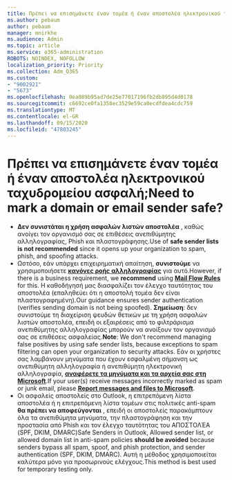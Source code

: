 ```yaml
---
title: Πρέπει να επισημάνετε έναν τομέα ή έναν αποστολέα ηλεκτρονικού ταχυδρομείου ασφαλή;
ms.author: pebaum
author: pebaum
manager: mnirkhe
ms.audience: Admin
ms.topic: article
ms.service: o365-administration
ROBOTS: NOINDEX, NOFOLLOW
localization_priority: Priority
ms.collection: Adm_O365
ms.custom:
- "9002921"
- "5673"
ms.openlocfilehash: 0ea089b95ad7de25e77017196fb2db895d4d0178
ms.sourcegitcommit: c6692ce0fa1358ec3529e59ca0ecdfdea4cdc759
ms.translationtype: MT
ms.contentlocale: el-GR
ms.lasthandoff: 09/15/2020
ms.locfileid: "47803245"
---
```

# <a name="need-to-mark-a-domain-or-email-sender-safe"></a><span data-ttu-id="2a221-102">Πρέπει να επισημάνετε έναν τομέα ή έναν αποστολέα ηλεκτρονικού ταχυδρομείου ασφαλή;</span><span class="sxs-lookup"><span data-stu-id="2a221-102">Need to mark a domain or email sender safe?</span></span>

- <span data-ttu-id="2a221-103">**Δεν συνιστάται η χρήση ασφαλών λιστών αποστολέα** , καθώς ανοίγει τον οργανισμό σας σε επιθέσεις ανεπιθύμητης αλληλογραφίας, Phish και πλαστογράφησης.</span><span class="sxs-lookup"><span data-stu-id="2a221-103">Use of **safe sender lists is not recommended** since it opens up your organization to spam, phish, and spoofing attacks.</span></span>
- <span data-ttu-id="2a221-104">Ωστόσο, εάν υπάρχει επιχειρηματική απαίτηση, **συνιστούμε** να χρησιμοποιήσετε **[κανόνες ροής αλληλογραφίας](https://docs.microsoft.com/microsoft-365/security/office-365-security/create-safe-sender-lists-in-office-365?view=o365-worldwide#recommended-use-mail-flow-rules)** για αυτό.</span><span class="sxs-lookup"><span data-stu-id="2a221-104">However, if there is a business requirement, we **recommend** using **[Mail Flow Rules](https://docs.microsoft.com/microsoft-365/security/office-365-security/create-safe-sender-lists-in-office-365?view=o365-worldwide#recommended-use-mail-flow-rules)** for this.</span></span> <span data-ttu-id="2a221-105">Η καθοδήγησή μας διασφαλίζει τον έλεγχο ταυτότητας του αποστολέα (επαληθεύει ότι η αποστολή τομέα δεν είναι πλαστογραφημένη).</span><span class="sxs-lookup"><span data-stu-id="2a221-105">Our guidance ensures sender authentication (verifies sending domain is not being spoofed).</span></span> <span data-ttu-id="2a221-106">**Σημείωση**: δεν συνιστούμε τη διαχείριση ψευδών θετικών με τη χρήση ασφαλών λιστών αποστολέα, επειδή οι εξαιρέσεις από το φιλτράρισμα ανεπιθύμητης αλληλογραφίας μπορούν να ανοίξουν τον οργανισμό σας σε επιθέσεις ασφαλείας.</span><span class="sxs-lookup"><span data-stu-id="2a221-106">**Note**: We don't recommend managing false positives by using safe sender lists, because exceptions to spam filtering can open your organization to security attacks.</span></span> <span data-ttu-id="2a221-107">Εάν οι χρήστες σας λαμβάνουν μηνύματα που έχουν εσφαλμένη σήμανση ως ανεπιθύμητη αλληλογραφία ή ανεπιθύμητη ηλεκτρονική αλληλογραφία, **[αναφέρετε τα μηνύματα και τα αρχεία σας στη Microsoft](https://protection.office.com/reportsubmission)**.</span><span class="sxs-lookup"><span data-stu-id="2a221-107">If your user(s) receive messages incorrectly marked as spam or junk email, please **[Report messages and files to Microsoft](https://protection.office.com/reportsubmission)**.</span></span>
- <span data-ttu-id="2a221-108">Οι ασφαλείς αποστολείς στο Outlook, η επιτρεπόμενη λίστα αποστολέα ή η επιτρεπόμενη λίστα τομέων στις πολιτικές anti-spam **θα πρέπει να αποφεύγονται** , επειδή οι αποστολείς παρακάμπτουν όλα τα ανεπιθύμητα μηνύματα, την πλαστογράφηση και την προστασία από Phish και τον έλεγχο ταυτότητας του ΑΠΟΣΤΟΛΈΑ (SPF, DKIM, DMARC)</span><span class="sxs-lookup"><span data-stu-id="2a221-108">Safe Senders in Outlook, Allowed sender list, or allowed domain list in anti-spam policies **should be avoided** because senders bypass all spam, spoof, and phish protection, and sender authentication (SPF, DKIM, DMARC).</span></span> <span data-ttu-id="2a221-109">Αυτή η μέθοδος χρησιμοποιείται καλύτερα μόνο για προσωρινούς ελέγχους.</span><span class="sxs-lookup"><span data-stu-id="2a221-109">This method is best used for temporary testing only.</span></span>
